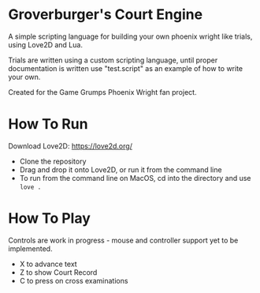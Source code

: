 # Groverburger's Court Engine
A simple scripting language for building your own phoenix wright like trials, using Love2D and Lua.

Trials are written using a custom scripting language, until proper documentation is written use "test.script" as an example of how to write your own.

Created for the Game Grumps Phoenix Wright fan project.

# How To Run
Download Love2D: https://love2d.org/

+ Clone the repository
+ Drag and drop it onto Love2D, or run it from the command line
+ To run from the command line on MacOS, cd into the directory and use `love .`

# How To Play
Controls are work in progress - mouse and controller support yet to be implemented.

+ X to advance text 
+ Z to show Court Record
+ C to press on cross examinations
